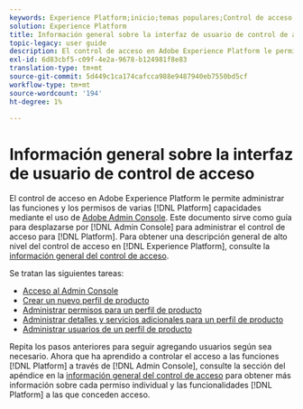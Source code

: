 ```yaml
---
keywords: Experience Platform;inicio;temas populares;Control de acceso;consola de administración de Adobe
solution: Experience Platform
title: Información general sobre la interfaz de usuario de control de acceso
topic-legacy: user guide
description: El control de acceso en Adobe Experience Platform le permite administrar funciones y permisos para diversas funcionalidades de Platform mediante Adobe Admin Console. Este documento sirve como guía para desplazarse por el Admin Console y administrar el control de acceso para Platform.
exl-id: 6d83cbf5-c09f-4e2a-9678-b124981f8e83
translation-type: tm+mt
source-git-commit: 5d449c1ca174cafcca988e9487940eb7550bd5cf
workflow-type: tm+mt
source-wordcount: '194'
ht-degree: 1%

---
```


# Información general sobre la interfaz de usuario de control de acceso

El control de acceso en Adobe Experience Platform le permite administrar las funciones y los permisos de varias [!DNL Platform] capacidades mediante el uso de [Adobe Admin Console](https://adminconsole.adobe.com). Este documento sirve como guía para desplazarse por [!DNL Admin Console] para administrar el control de acceso para [!DNL Platform]. Para obtener una descripción general de alto nivel del control de acceso en [!DNL Experience Platform], consulte la [información general del control de acceso](./../home.md).

Se tratan las siguientes tareas:

- [Acceso al Admin Console](./browse.md)
- [Crear un nuevo perfil de producto](./create-profile.md)
- [Administrar permisos para un perfil de producto](./permissions.md)
- [Administrar detalles y servicios adicionales para un perfil de producto](./details-and-services.md)
- [Administrar usuarios de un perfil de producto](./users.md)

Repita los pasos anteriores para seguir agregando usuarios según sea necesario. Ahora que ha aprendido a controlar el acceso a las funciones [!DNL Platform] a través de [!DNL Admin Console], consulte la sección del apéndice en la [información general del control de acceso](../home.md) para obtener más información sobre cada permiso individual y las funcionalidades [!DNL Platform] a las que conceden acceso.
